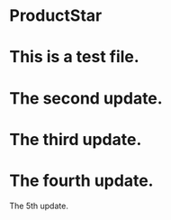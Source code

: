 # ProductStar

# This is a test file.


# The second update. 
# The third update.
# The fourth update.
The 5th update.
